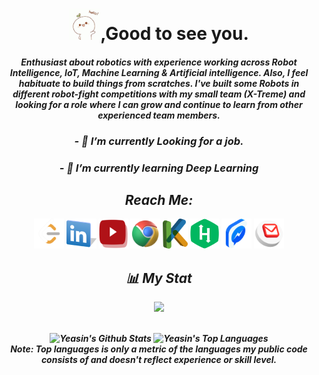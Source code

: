 <!-- <p align="center">
  <img src="https://github.com/yap-yeasin/YAP-Yeasin.github.io/blob/master/images/yap@logo.png?raw=true" />
</p> -->
 
<h1 align="center"><img src="https://github.com/yap-yeasin/yap-yeasin/blob/main/hello-wave.gif" "border-radius: 50%" width="50 px" height="50 px" >,Good to see you.</h1>
<!-- <h3 align="center">Roboticist & Artificial intelligence Enthusiast.</h3> -->

<h4 align="center"><i>Enthusiast about robotics with experience working across Robot Intelligence, IoT, Machine Learning & Artificial intelligence. Also, I feel habituate to build things from scratches. I've built some Robots in different robot-fight competitions with my small team
  (X-Treme) and looking for a role where I can grow and continue to learn from other experienced team members.</i<h4>

<!--  <h3 align="center">- 🔭 I’m currently working on my thesis.</h3> -->
 <h3 align="center">- 🔭 I’m currently Looking for a job.</h3>
<!--  <h3 align="center">- 🌱 I’m currently trying to learn Everything</h3> -->
 <h3 align="center">- 🌱 I’m currently learning Deep Learning</h3>

## Reach Me:
<p align="center">

<!-- <a href = "https://github.com/yap-yeasin"><img src="https://github.com/yap-yeasin/yap-yeasin/blob/main/github.png?raw=true" width="48" height="48"></a> -->
<a href = "https://leetcode.com/payek"><img src="https://github.com/yap-yeasin/yap-yeasin/blob/main/leetcode1.png" width="48" height="48"></a>
<a href = "https://www.linkedin.com/in/yap8"><img src="https://github.com/yap-yeasin/yap-yeasin/blob/main/linkdin.png?raw=true" width="48" height="48"></a> 
 <a href = "https://www.youtube.com/channel/UCi-vo8JxWFeI_DJcjvwGnXw/featured"><img src="https://github.com/yap-yeasin/yap-yeasin/blob/main/youtube.png?raw=true" width="48" height="48"></a>
<a href = "https://yap-yeasin.github.io/"><img src="https://github.com/yap-yeasin/yap-yeasin/blob/main/web.png?raw=true" width="48" height="48"></a>
<a href = "https://www.kaggle.com/yapyeasin"><img src="https://github.com/yap-yeasin/yap-yeasin/blob/main/K.png?raw=true" width="40" height="48"></a>
<a href = "https://www.hackerrank.com/YoNowYAP"><img src="https://github.com/yap-yeasin/yap-yeasin/blob/main/hackerrank.png?raw=true" width="48" height="48"></a>
<a href = "https://m.me/yap.yeasin"><img src="https://github.com/yap-yeasin/yap-yeasin/blob/main/Messenger_1.png?raw=true" width="48" height="48"></a>
<a href = "https://mail.google.com/mail/?view=cm&fs=1&to=yap.yeasin@gmail.com"><img src="https://github.com/yap-yeasin/yap-yeasin/blob/main/Gmail.png?raw=true" width="48" height="48"></a>    <!--mail by browser -->
  
<!-- <a href = "mailto:yap.yeasin@gmail.com"><img src="https://github.com/yap-yeasin/yap-yeasin/blob/main/Gmail.png?raw=true" width="48" height="48"></a>             -->
<!--mail by app -->
  
## 📊 My Stat
<p>
<img height="200em" src="https://leetcode.card.workers.dev/payek?theme=nord&font=baloo&extension=null" />
<!-- <img height="273em" src="https://leetcode.card.workers.dev/payek?theme=nord&font=baloo&extension=activity" /> -->
</p>

  <br/>
    <a><img alt="Yeasin's Github Stats" src="https://github-readme-stats.vercel.app/api?username=yap-yeasin&show_icons=true&count_private=true&theme=react&hide_border=true&bg_color=0D1117" /></a>
  <a><img alt="Yeasin's Top Languages" src="https://github-readme-stats.vercel.app/api/top-langs/?username=yap-yeasin&langs_count=8&count_private=true&layout=compact&theme=react&hide_border=true&bg_color=0D11" /></a>
 
<!-- <iframe width="100" height="100" src="https://ionicabizau.github.io/github-profile-languages/api.html?yap-yeasin" frameborder="0"></iframe> -->
<br/>
<b>Note:</b> Top languages is only a metric of the languages my public code consists of and doesn't reflect experience or skill level.</b><br>
  
<!-- <a href="https://github.com/yap-yeasin/github-readme-activity-graph"><img alt="yeasin's Activity Graph" src="https://activity-graph.herokuapp.com/graph?username=yap-yeasin&bg_color=0D1117&color=5BCDEC&line=5BCDEC&point=FFFFFF&hide_border=true" /></a> -->
  
<!-- [![trophy](https://github-profile-trophy.vercel.app/?username=yap-yeasin&theme=onedark)](https://github.com/ryo-ma/github-profile-trophy) -->





<!-- <h3 align="left">Languages and Tools:</h3>  -->
<!--  <p align="left"> <a href="https://aws.amazon.com" target="_blank" rel="noreferrer"> <img src="https://raw.githubusercontent.com/devicons/devicon/master/icons/amazonwebservices/amazonwebservices-original-wordmark.svg" alt="aws" width="40" height="40"/> </a> <a href="https://www.w3schools.com/cpp/" target="_blank" rel="noreferrer"> <img src="https://raw.githubusercontent.com/devicons/devicon/master/icons/cplusplus/cplusplus-original.svg" alt="cplusplus" width="40" height="40"/> </a> <a href="https://www.djangoproject.com/" target="_blank" rel="noreferrer"> <img src="https://cdn.worldvectorlogo.com/logos/django.svg" alt="django" width="40" height="40"/> </a> <a href="https://www.docker.com/" target="_blank" rel="noreferrer"> <img src="https://raw.githubusercontent.com/devicons/devicon/master/icons/docker/docker-original-wordmark.svg" alt="docker" width="40" height="40"/> </a> <a href="https://git-scm.com/" target="_blank" rel="noreferrer"> <img src="https://www.vectorlogo.zone/logos/git-scm/git-scm-icon.svg" alt="git" width="40" height="40"/> </a> <a href="https://developer.mozilla.org/en-US/docs/Web/JavaScript" target="_blank" rel="noreferrer"> <img src="https://raw.githubusercontent.com/devicons/devicon/master/icons/javascript/javascript-original.svg" alt="javascript" width="40" height="40"/> </a> <a href="https://www.linux.org/" target="_blank" rel="noreferrer"> <img src="https://raw.githubusercontent.com/devicons/devicon/master/icons/linux/linux-original.svg" alt="linux" width="40" height="40"/> </a> <a href="https://nodejs.org" target="_blank" rel="noreferrer"> <img src="https://raw.githubusercontent.com/devicons/devicon/master/icons/nodejs/nodejs-original-wordmark.svg" alt="nodejs" width="40" height="40"/> </a> <a href="https://www.postgresql.org" target="_blank" rel="noreferrer"> <img src="https://raw.githubusercontent.com/devicons/devicon/master/icons/postgresql/postgresql-original-wordmark.svg" alt="postgresql" width="40" height="40"/> </a> <a href="https://www.python.org" target="_blank" rel="noreferrer"> <img src="https://raw.githubusercontent.com/devicons/devicon/master/icons/python/python-original.svg" alt="python" width="40" height="40"/> </a> <a href="https://reactjs.org/" target="_blank" rel="noreferrer"> <img src="https://raw.githubusercontent.com/devicons/devicon/master/icons/react/react-original-wordmark.svg" alt="react" width="40" height="40"/> </a> <a href="https://redis.io" target="_blank" rel="noreferrer"> <img src="https://raw.githubusercontent.com/devicons/devicon/master/icons/redis/redis-original-wordmark.svg" alt="redis" width="40" height="40"/> </a> <a href="https://redux.js.org" target="_blank" rel="noreferrer"> <img src="https://raw.githubusercontent.com/devicons/devicon/master/icons/redux/redux-original.svg" alt="redux" width="40" height="40"/> </a> </p>   -->
